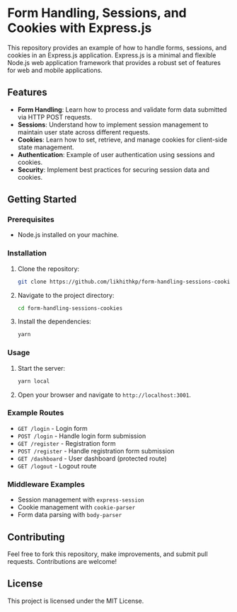 
# Form Handling, Sessions, and Cookies with Express.js

This repository provides an example of how to handle forms, sessions, and cookies in an Express.js application. Express.js is a minimal and flexible Node.js web application framework that provides a robust set of features for web and mobile applications.

## Features

- **Form Handling**: Learn how to process and validate form data submitted via HTTP POST requests.
- **Sessions**: Understand how to implement session management to maintain user state across different requests.
- **Cookies**: Learn how to set, retrieve, and manage cookies for client-side state management.
- **Authentication**: Example of user authentication using sessions and cookies.
- **Security**: Implement best practices for securing session data and cookies.

## Getting Started

### Prerequisites

- Node.js installed on your machine.

### Installation

1. Clone the repository:
   ```bash
   git clone https://github.com/likhithkp/form-handling-sessions-cookies.git
   ```
2. Navigate to the project directory:
   ```bash
   cd form-handling-sessions-cookies
   ```
3. Install the dependencies:
   ```bash
   yarn
   ```

### Usage

1. Start the server:
   ```bash
   yarn local
   ```
2. Open your browser and navigate to `http://localhost:3001`.

### Example Routes

- `GET /login` - Login form
- `POST /login` - Handle login form submission
- `GET /register` - Registration form
- `POST /register` - Handle registration form submission
- `GET /dashboard` - User dashboard (protected route)
- `GET /logout` - Logout route

### Middleware Examples

- Session management with `express-session`
- Cookie management with `cookie-parser`
- Form data parsing with `body-parser`

## Contributing

Feel free to fork this repository, make improvements, and submit pull requests. Contributions are welcome!

## License

This project is licensed under the MIT License.
